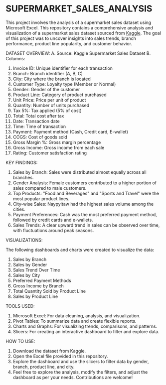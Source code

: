 # SUPERMARKET_SALES_ANALYSIS

This project involves the analysis of a supermarket sales dataset using Microsoft Excel. This repository contains a comprehensive analysis and visualization of a supermarket sales dataset sourced from [Kaggle](https://kaggle.com/datasets/aungpyaeap/supermarket-sales ). The goal of this project was to uncover insights into sales trends, branch performance, product line popularity, and customer behavior.  

DATASET OVERVIEW:
A. Source: Kaggle Supermarket Sales Dataset
B. Columns:
  1. Invoice ID: Unique identifier for each transaction
  2. Branch: Branch identifier (A, B, C)
  3. City: City where the branch is located
  4. Customer Type: Loyalty type (Member or Normal)
  5. Gender: Gender of the customer
  6. Product Line: Category of product purchased
  7. Unit Price: Price per unit of product
  8. Quantity: Number of units purchased
  9. Tax 5%: Tax applied (5% of cost)
  10. Total: Total cost after tax
  11. Date: Transaction date
  12. Time: Time of transaction
  13. Payment: Payment method (Cash, Credit card, E-wallet)
  14. COGS: Cost of goods sold
  15. Gross Margin %: Gross margin percentage
  16. Gross Income: Gross income from each sale
  17. Rating: Customer satisfaction rating
      
KEY FINDINGS:

1. Sales by Branch: Sales were distributed almost equally across all branches.
2. Gender Analysis: Female customers contributed to a higher portion of sales compared to male customers.
3. Top Products: "Food and Beverages" and "Sports and Travel" were the most popular product lines.
4. City-wise Sales: Naypyitaw had the highest sales volume among the cities.
5. Payment Preferences: Cash was the most preferred payment method, followed by credit cards and e-wallets.
6. Sales Trends: A clear upward trend in sales can be observed over time, with fluctuations around peak seasons.
   
VISUALIZATIONS:

The following dashboards and charts were created to visualize the data:

1. Sales by Branch
2. Sales by Gender
3. Sales Trend Over Time
4. Sales by City
5. Preferred Payment Methods
6. Gross Income by Branch
7. Total Quantity Sold by Product Line
8. Sales by Product Line

TOOLS USED:
1. Microsoft Excel: For data cleaning, analysis, and visualization.
2. Pivot Tables: To summarize data and create flexible reports.
3. Charts and Graphs: For visualizing trends, comparisons, and patterns.
4. Slicers: For creating an interactive dashboard to filter and explore data.

HOW TO USE:
1. Download the dataset from Kaggle.
2. Open the Excel file provided in this repository.
3. Explore the dashboard and use the slicers to filter data by gender, branch, product line, and city.
4. Feel free to explore the analysis, modify the filters, and adjust the dashboard as per your needs. Contributions are welcome!


